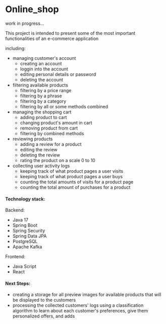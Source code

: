 # Online_shop
work in progress...
<p>This project is intended to present some of the most important functionalities of an e-commerce application</p>
<p>including:</p>
<ul>
  <li>
      managing customer's account
    <ul>
      <li>creating an account</li>
      <li>loggin into the account</li>
      <li>editing personal details or password</li>
      <li>deleting the account</li>      
    </ul>    
  </li>
<li>
      filtering available products
    <ul>
      <li>filtering by a price range</li>
      <li>filtering by a phrase</li>
      <li>filtering by a category</li>
      <li>filtering by all or some methods combined</li>      
    </ul>    
  </li>
<li>
    managing the shopping cart
    <ul>
      <li>adding product to cart</li>
      <li>changing product's amount in cart</li>
      <li>removing product from cart</li>
      <li>filtering by combined methods</li>      
    </ul>    
  </li>
  <li>
      reviewing products
    <ul>
      <li>adding a review for a product</li>
      <li>editing the review</li>
      <li>deleting the review</li>
      <li>rating the product on a scale 0 to 10</li>      
    </ul>    
  </li>
  <li>
      collecting user activity logs
    <ul>
      <li>keeping track of what product pages a user visits</li>
      <li>keeping track of what product pages a user buys</li>
      <li>counting the total amounts of visits for a product page</li>
      <li>counting the total amount of purchases for a product</li>      
    </ul>    
  </li>
</ul>

<h4>Technology stack:</h4>
Backend:
<ul>
  <li>
    Java 17
  </li>
  <li>
    Spring Boot
  </li>
  <li>
    Spring Security
  </li>
  <li>
    Spring Data JPA
  </li>
  <li>
    PostgreSQL
  </li>
  <li>
    Apache Kafka
  </li>
</ul>

Frontend:
<ul>
  <li>Java Script</li>
  <li>React</li>
</ul>

<h4>Next Steps:</h4>
<ul>
  <li>creating a storage for all preview images for available products that will be displayed to the customers</li>
  <li>processing the collected customers' logs using a classification algorithm to learn about each customer's preferences, give them   personalized offers, and adds</li>
</ul>
